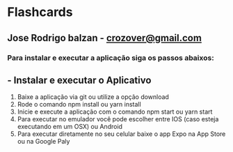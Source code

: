 # Flashcards
## Jose Rodrigo balzan - <crozover@gmail.com>

### Para instalar e executar a aplicação siga os passos abaixos:

## - Instalar e executar o Aplicativo
1. Baixe a aplicação via git ou utilize a opção download
2. Rode o comando npm install ou yarn install
4. Inicie e execute a aplicação com o comando npm start ou yarn start
5. Para executar no emulador você pode escolher entre IOS (caso esteja executando em um OSX) ou Android 
6. Para executar diretamente no seu celular baixe o app Expo na App Store ou na Google Paly